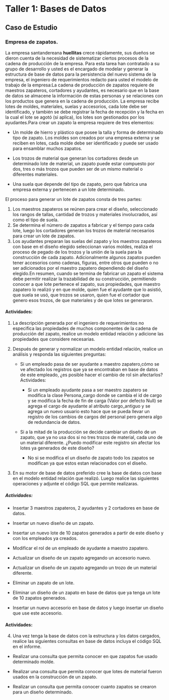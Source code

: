 # Taller 1: Bases de Datos


## Caso de Estudio

### Empresa de zapatos.

La empresa santandereana **huellitas** crece rápidamente, sus dueños se dieron cuenta de la necesidad de sistematizar ciertos procesos de la cadena de producción de la empresa. Para esta tarea han contratado a su grupo de desarrollo y usted es el encargado de modelar y generar la estructura de base de datos para la persistencia del nuevo sistema de la empresa, el ingeniero de requerimientos redacto para usted el modelo de trabajo de la empresa:La cadena de producción de zapatos requiere de maestros zapateros, cortadores y ayudantes, es necesario que en la base
de datos se almacene la información de estas personas y se relaciones con los productos que genera en la cadena de producción. La empresa recibe lotes de moldes, materiales, suelas y accesorios, cada lote debe ser identificado, y también se debe registrar la fecha de recepción y la fecha en la cual el lote se agotó (si aplica), los lotes son gestionados por los ayudantes.Para crear un zapato la empresa requiere de tres elementos:

* Un molde de hierro y plástico que posee la talla y forma de determinado tipo de zapato. Los moldes son creados por una empresa externa y se reciben en lotes, cada molde debe ser identificado y puede ser usado para ensamblar muchos zapatos.

* Los trozos de material que generan los cortadores desde un determinado lote de material, un zapato puede estar compuesto por dos, tres o más trozos que pueden ser de un mismo material o diferentes materiales.

* Una suela que depende del tipo de zapato, pero que fabrica una empresa externa y pertenecen a un lote determinado.

El proceso para generar un lote de zapatos consta de tres partes:

1. Los maestros zapateros se reúnen para crear el diseño, seleccionado los rangos de tallas, cantidad de trozos y materiales involucrados, así como el tipo de suela.
2. Se determina el número de zapatos a fabricar y el tiempo para cada lote, luego los cortadores generan los trozos de material necesarios para crear un lote de zapatos.
3. Los ayudantes preparan las suelas del zapato y los maestros zapateros con base en el diseño elegido seleccionan varios moldes, realiza el proceso de pegado de los trozos y la unión de la suela para la construcción de cada zapato. Adicionalmente algunos zapatos pueden tener accesorios como cadenas, figuras, entre otros que pueden o no ser adicionados por el maestro zapatero dependiendo del diseño elegido.En resumen, cuando se termina de fabricar un zapato el sistema debe permitir realizar la trazabilidad de su construcción, permitiendo conocer a que lote pertenece el zapato, sus propiedades, que maestro zapatero lo realizó y en que molde, quien fue el ayudante que lo asistió, que suela se usó, que trozos se usaron, quien fue el cortador que genero esos trozos, de que materiales y de que lotes se generaron.

#### Actividades:

1. La descripción generada por el ingeniero de requerimientos no especifica las propiedades de muchos componentes de la cadena de producción del zapato, realice un modelo entidad relación y adicione las propiedades que considere necesarias.

2. Después de generar y normalizar un modelo entidad relación, realice un análisis y responda las siguientes preguntas:

    * Si un empleado pasa de ser ayudante a maestro zapatero,cómo se ve afectado los registros que ya se encontraban en base de datos de este empleado, ¿es posible hacer el cambio de rol sin afectarlos?Actividades:

        * Si un empleado ayudante pasa a ser maestro zapatero se modifica la clase Persona_cargo donde se cambia el id de cargo y se modifica la fecha de fin de carga (Valor por defecto Null) se agrega el cargo de ayudante al atributo cargo_antiguo y se agrega un nuevo usuario esto hace que se pueda llevar un registro de los cambios de cargos del personal pero genera algo de redundancia de datos.

    * Si a la mitad de la producción se decide cambiar un diseño de un zapato, que ya no usa dos si no tres trozos de material, cada uno de un material diferente. ¿Puedo modificar este registro sin afectar los lotes ya generados de este diseño?

        * No si se modifica el un diseño de zapato todo los zapatos se modifican ya que estos estan relacionados con el diseño.

3. En su motor de base de datos preferido cree la base de datos con base en el modelo entidad relación que realizó. Luego realice las siguientes operaciones y adjunte el código SQL que permite realizaras.

##### Actividades:

* Insertar 3 maestros zapateros, 2 ayudantes y 2 cortadores en base de datos.

* Insertar un nuevo diseño de un zapato.

* Insertar un nuevo lote de 10 zapatos generados a partir de este diseño y con los empleados ya creados.

* Modificar el rol de un empleado de ayudante a maestro zapatero.

* Actualizar un diseño de un zapato agregando un accesorio nuevo.

* Actualizar un diseño de un zapato agregando un trozo de un material diferente.

* Eliminar un zapato de un lote.

* Eliminar un diseño de un zapato en base de datos que ya tenga un lote de 10 zapatos generados.

* Insertar un nuevo accesorio en base de datos y luego insertar un diseño que use este accesorio.

#### Actividades:

4. Una vez tenga la base de datos con la estructura y los datos cargados, realice las siguientes consultas en base de datos incluya el código SQL en el informe.

* Realizar una consulta que permita conocer en que zapatos fue usado determinado molde.

* Realizar una consulta que permita conocer que lotes de material fueron usados en la construcción de un zapato.

* Realizar un consulta que permita conocer cuanto zapatos se crearon para un diseño determinado.